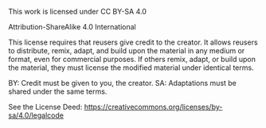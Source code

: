 This work is licensed under CC BY-SA 4.0

Attribution-ShareAlike 4.0 International

This license requires that reusers give credit to the creator. It allows reusers to distribute, remix, adapt, and build upon the material in any medium or format, even for commercial purposes. If others remix, adapt, or build upon the material, they must license the modified material under identical terms.

BY: Credit must be given to you, the creator. SA: Adaptations must be shared under the same terms.

See the License Deed: https://creativecommons.org/licenses/by-sa/4.0/legalcode
